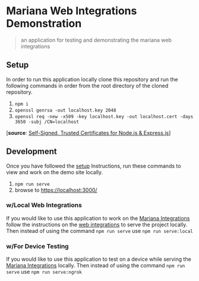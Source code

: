 # Mariana Web Integrations Demonstration

> an application for testing and demonstrating the mariana web integrations

## Setup

In order to run this application locally clone this repository and run the following commands in order from the root directory of the cloned repository.

1. `npm i`
2. `openssl genrsa -out localhost.key 2048`
3. `openssl req -new -x509 -key localhost.key -out localhost.cert -days 3650 -subj /CN=localhost`

[__source__: [Self-Signed, Trusted Certificates for Node.js & Express.js](https://www.kevinleary.net/self-signed-trusted-certificates-node-js-express-js/)]

## Development

Once you have followed the [setup](#setup) Instructions, run these commands to view and work on the demo site locally.

1. `npm run serve`
2. browse to [https://localhost:3000/](https://localhost:3000/)

### w/Local Web Integrations

If you would like to use this application to work on the [Mariana Integrations](https://github.com/Mariana-Tek/ember-mariana-integrations/) follow the instructions on the [web integrations](https://github.com/Mariana-Tek/ember-mariana-integrations/#running--development) to serve the project locally. Then instead of using the command `npm run serve` use `npm run serve:local`

### w/For Device Testing

If you would like to use this application to test on a device while serving the [Mariana Integrations](https://github.com/Mariana-Tek/ember-mariana-integrations/) locally. Then instead of using the command `npm run serve` use `npm run serve:ngrok`
